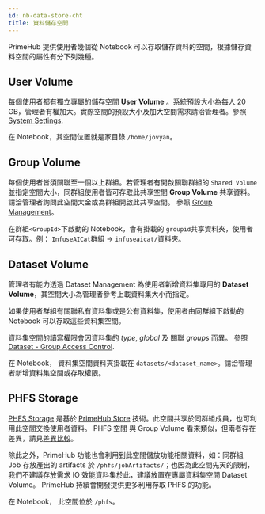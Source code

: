 ```yaml
---
id: nb-data-store-cht
title: 資料儲存空間
---
```


PrimeHub 提供使用者幾個從 Notebook 可以存取儲存資料的空間，根據儲存資料空間的屬性有分下列幾種。

## User Volume

每個使用者都有獨立專屬的儲存空間 **User Volume** 。系統預設大小為每人 20 GB，管理者有權加大。實際空間的預設大小及加大空間需求請洽管理者。參照 [System Settings](../guide_manual/admin-system-cht#system-settings).

在 Notebook，其空間位置就是家目錄 `/home/jovyan`。

## Group Volume

每個使用者皆須關聯至一個以上群組。若管理者有開啟關聯群組的 `Shared Volume`並指定空間大小，同群組使用者皆可存取此共享空間 **Group Volume** 共享資料。 請洽管理者詢問此空間大金或為群組開啟此共享空間。 參照 [Group Management](../guide_manual/admin-group-cht#shared-volume)。

在群組`<GroupId>`下啟動的 Notebook，會有掛載的 `groupid`共享資料夾，使用者可存取。例： `InfuseAICat`群組 -> `infuseaicat/`資料夾。

## Dataset Volume

管理者有能力透過 Dataset Management 為使用者新增資料集專用的 **Dataset Volume**，其空間大小為管理者參考上載資料集大小而指定。

如果使用者群組有關聯私有資料集或是公有資料集，使用者由同群組下啟動的 Notebook 可以存取這些資料集空間。

資料集空間的讀寫權限會因資料集的 *type*, *global* 及 關聯 *groups* 而異。 參照 [Dataset - Group Access Control](../guide_manual/admin-dataset#groups-access-control).

在 Notebook， 資料集空間資料夾掛載在 `datasets/<dataset_name>`。請洽管理者新增資料集空間或存取權限。

## PHFS Storage

[PHFS Storage](../../design/phfs) 是基於 [PrimeHub Store](../../design/primehub-store) 技術。此空間共享於同群組成員，也可利用此空間交換使用者資料。 PHFS 空間 與 Group Volume 看來類似，但兩者存在差異，請見[差異比較](../../design/phfs#comparing-to-group-volume)。

除此之外，PrimeHub 功能也會利用到此空間儲放功能相關資料，如：同群組 Job 存放產出的 artifacts 於 `/phfs/jobArtifacts/`；也因為此空間先天的限制，我們不建議存放需求 IO 效能資料集於此，建議放置在專屬資料集空間 Dataset Volume。 PrimeHub 持續會開發提供更多利用存取 PHFS 的功能。

在 Notebook， 此空間位於 `/phfs`。

